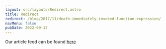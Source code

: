 ```yaml
---
layout: src/layouts/Redirect.astro
title: Redirect
redirect: /blog/2017/11/death-immediately-invoked-function-expression/
navMenu: false
pubDate: 2022-09-17
---
```

<div>
Our article feed can be found <a href="/blog/2017/11/death-immediately-invoked-function-expression/">here</a>
</div>
